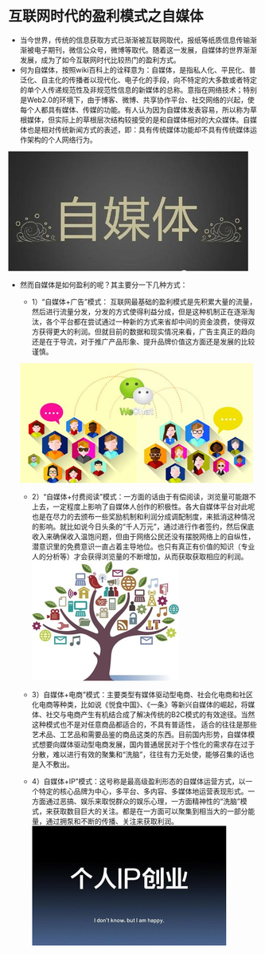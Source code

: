 # [](#header-1)互联网时代的盈利模式之自媒体

* 当今世界，传统的信息获取方式已渐渐被互联网取代，报纸等纸质信息传输渐渐被电子期刊，微信公众号，微博等取代。随着这一发展，自媒体的世界渐渐发展，成为了如今互联网时代比较热门的盈利方式。
* 何为自媒体，按照wiki百科上的诠释意为：自媒体，是指私人化、平民化、普泛化、自主化的传播者以现代化、电子化的手段，向不特定的大多数或者特定的单个人传递规范性及非规范性信息的新媒体的总称。意指在网络技术；特别是Web2.0的环境下，由于博客、微博、共享协作平台、社交网络的兴起，使每个人都具有媒体、传媒的功能。有人认为因为自媒体发表容易，所以称为草根媒体，但实际上的草根层次结构较接受的是和自媒体相对的大众媒体。自媒体也是相对传统新闻方式的表述，即：具有传统媒体功能却不具有传统媒体运作架构的个人网络行为。

![](images/自媒体.jpg)

* 然而自媒体是如何盈利的呢？其主要分一下几种方式：
  * 1）“自媒体+广告”模式：
   互联网最基础的盈利模式是先积累大量的流量，然后进行流量分发，分发的方式使得利益分成，但是这种机制正在逐渐淘汰，各个平台都在尝试通过一种新的方式来省却中间的资金浪费，使得双方获得更大的利润。但就目前的数据和现实情况来看，广告主真正的趋向还是在于导流，对于推广产品形象、提升品牌价值这方面还是发展的比较谨慎。

   ![](images/weinxin.jpg)

   * 2）“自媒体+付费阅读”模式：一方面的话由于有偿阅读，浏览量可能跟不上去，一定程度上影响了自媒体人创作的积极性。各大自媒体平台对此呢也是在尽力的去颁布一些奖励机制和利润分成调配制度，来抵消这种情况的影响。就比如说今日头条的“千人万元”，通过进行作者签约，然后保底收入来确保收入温饱问题，但由于网络公民还没有摆脱网络上的自纵性，潜意识里的免费意识一直占着主导地位。也只有真正有价值的知识（专业人的分析等）才会获得浏览量的不断增加，从而获取获取相应的利润。
  ![](images/1.jpg)

   * 3）自媒体+电商”模式：主要类型有媒体驱动型电商、社会化电商和社区化电商等种类，比如说《悦食中国》、《一条》等新兴自媒体的崛起，将媒体、社交与电商产生有机结合成了解决传统的B2C模式的有效途径。当然这种模式也不是对任意商品都适合的，不具有普适性， 适合的往往是那些艺术品、工艺品和需要品鉴的商品这类的东西。目前国内形势，自媒体模式想要向媒体驱动型电商发展，国内普通居民对于个性化的需求存在过于分散，难以进行有效的聚集和“洗脑”，往往有力无处使，能够召集的话也是入不敷出。

   * 4）自媒体+IP”模式：这号称是最高级盈利形态的自媒体运营方式，以一个特定的核心品牌为中心，多平台、多内容、多媒体地运营表现形式。一方面通过恶搞、娱乐来取悦群众的娱乐心理，一方面精神性的“洗脑”模式，来获取数目巨大的关注。都是在一方面可以聚集到相当大的一部分能量，通过拥泵和不断的传播、关注来获取利润。
   ![](images/ip.jpg)

